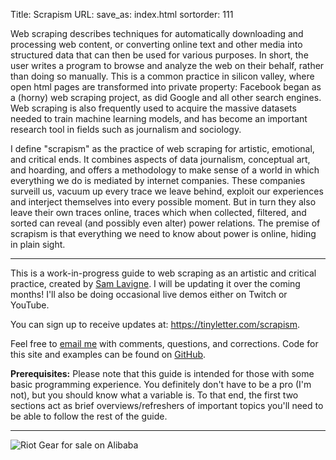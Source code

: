 Title: Scrapism
URL:
save_as: index.html
sortorder: 111

Web scraping describes techniques for automatically downloading and processing web content, or converting online text and other media into structured data that can then be used for various purposes. In short, the user writes a program to browse and analyze the web on their behalf, rather than doing so manually. This is a common practice in silicon valley, where open html pages are transformed into private property: Facebook began as a (horny) web scraping project, as did Google and all other search engines. Web scraping is also frequently used to acquire the massive datasets needed to train machine learning models, and has become an important research tool in fields such as journalism and sociology.

I define "scrapism" as the practice of web scraping for artistic, emotional, and critical ends. It combines aspects of data journalism, conceptual art, and hoarding, and offers a methodology to make sense of a world in which everything we do is mediated by internet companies. These companies surveill us, vacuum up every trace we leave behind, exploit our experiences and interject themselves into every possible moment. But in turn they also leave their own traces online, traces which when collected, filtered, and sorted can reveal (and possibly even alter) power relations. The premise of scrapism is that everything we need to know about power is online, hiding in plain sight.

-------

This is a work-in-progress guide to web scraping as an artistic and critical practice, created by <a href="https://lav.io">Sam Lavigne</a>. I will be updating it over the coming months! I'll also be doing occasional live demos either on Twitch or YouTube.

You can sign up to receive
updates at: <a href="https://tinyletter.com/scrapism">https://tinyletter.com/scrapism</a>.

Feel free to <a href="mailto:lavigne@saaaam.com">email me</a> with comments, questions, and corrections. Code for this site and examples can be found on [GitHub](https://github.com/antiboredom/scrapism/).

**Prerequisites:** Please note that this guide is intended for those with some basic programming experience. You definitely don't have to be a pro (I'm not), but you should know what a variable is. To that end, the first two sections act as brief overviews/refreshers of important topics you'll need to be able to follow the rest of the guide.

-------


![Riot Gear for sale on Alibaba]({static}/images/baba.jpg)
